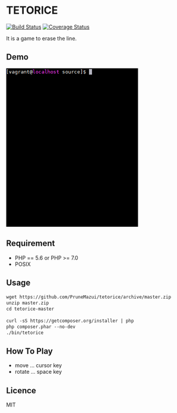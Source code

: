 TETORICE
====

[![Build Status](https://travis-ci.org/PruneMazui/tetorice.svg?branch=master)](https://travis-ci.org/PruneMazui/tetorice)
[![Coverage Status](https://coveralls.io/repos/github/PruneMazui/tetorice/badge.svg?branch=master)](https://coveralls.io/github/PruneMazui/tetorice?branch=master)

It is a game to erase the line.

## Demo

![sample](./image.gif)

## Requirement

* PHP == 5.6 or PHP >= 7.0
* POSIX

## Usage

```
wget https://github.com/PruneMazui/tetorice/archive/master.zip
unzip master.zip
cd tetorice-master

curl -sS https://getcomposer.org/installer | php
php composer.phar --no-dev
./bin/tetorice
```

## How To Play

* move ... cursor key
* rotate ... space key

## Licence

MIT
